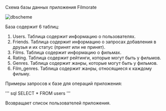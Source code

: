 Схема базы данных приложения Filmorate

![dbscheme](https://github.com/nyxxyzu/java-filmorate/assets/157836043/ca05d620-1161-461c-a0cb-586b202f323b)

База содержит 6 таблиц:
1. Users. Таблица содержит информацию о пользователях.
2. Friends. Таблица содержит информацию о запросах добавления в друзья и их статус (принят или не принят).
3. Films. Таблица содержит информацию о фильмах.
4. Rating. Таблица содержит рейтинги, которые могут быть у фильмов.
5. Genres. Таблица содержит жанры, которые могут быть у фильмов.
6. Film_genres. Таблица содержит жанры, относящиеся к каждому фильму.

Примеры запросов к базе для операций приложения:

''' sql
SELECT *
FROM users
'''

Возвращает список пользователей приложения.






